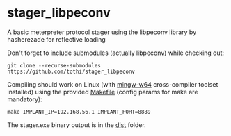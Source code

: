 # stager_libpeconv
A basic meterpreter protocol stager using the libpeconv library by hasherezade for reflective loading

Don't forget to include submodules (actually libpeconv) while checking out:

```
git clone --recurse-submodules https://github.com/tothi/stager_libpeconv
```

Compiling should work on Linux (with [mingw-w64](https://www.mingw-w64.org/)
cross-compiler toolset installed) using the provided [Makefile](./Makefile)
(config params for make are mandatory):

```
make IMPLANT_IP=192.168.56.1 IMPLANT_PORT=8889
```

The stager.exe binary output is in the [dist](./dist) folder.

